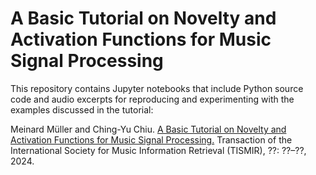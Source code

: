 # A Basic Tutorial on Novelty and Activation Functions for Music Signal Processing

This repository contains Jupyter notebooks that include Python source code and audio excerpts for reproducing and experimenting with the examples discussed in the tutorial:

Meinard Müller and Ching-Yu Chiu.
[ A Basic Tutorial on Novelty and Activation Functions for Music Signal Processing.](https://archives.ismir.net/ismir2022/latebreaking/000003.pdf)
Transaction of the International Society for Music Information Retrieval (TISMIR), ??: ??–??, 2024.
